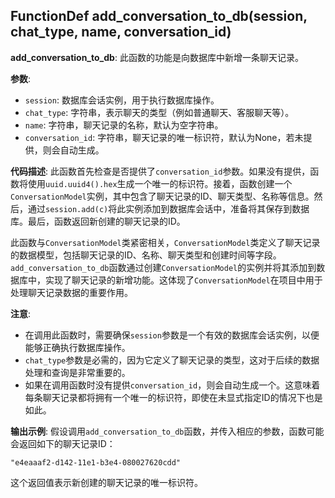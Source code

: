## FunctionDef add_conversation_to_db(session, chat_type, name, conversation_id)

**add_conversation_to_db**: 此函数的功能是向数据库中新增一条聊天记录。

**参数**:

- `session`: 数据库会话实例，用于执行数据库操作。
- `chat_type`: 字符串，表示聊天的类型（例如普通聊天、客服聊天等）。
- `name`: 字符串，聊天记录的名称，默认为空字符串。
- `conversation_id`: 字符串，聊天记录的唯一标识符，默认为None，若未提供，则会自动生成。

**代码描述**:
此函数首先检查是否提供了`conversation_id`参数。如果没有提供，函数将使用`uuid.uuid4().hex`生成一个唯一的标识符。接着，函数创建一个`ConversationModel`实例，其中包含了聊天记录的ID、聊天类型、名称等信息。然后，通过`session.add(c)`将此实例添加到数据库会话中，准备将其保存到数据库。最后，函数返回新创建的聊天记录的ID。

此函数与`ConversationModel`类紧密相关，`ConversationModel`类定义了聊天记录的数据模型，包括聊天记录的ID、名称、聊天类型和创建时间等字段。`add_conversation_to_db`函数通过创建`ConversationModel`的实例并将其添加到数据库中，实现了聊天记录的新增功能。这体现了`ConversationModel`在项目中用于处理聊天记录数据的重要作用。

**注意**:

- 在调用此函数时，需要确保`session`参数是一个有效的数据库会话实例，以便能够正确执行数据库操作。
- `chat_type`参数是必需的，因为它定义了聊天记录的类型，这对于后续的数据处理和查询是非常重要的。
- 如果在调用函数时没有提供`conversation_id`，则会自动生成一个。这意味着每条聊天记录都将拥有一个唯一的标识符，即使在未显式指定ID的情况下也是如此。

**输出示例**:
假设调用`add_conversation_to_db`函数，并传入相应的参数，函数可能会返回如下的聊天记录ID：

```
"e4eaaaf2-d142-11e1-b3e4-080027620cdd"
```

这个返回值表示新创建的聊天记录的唯一标识符。
